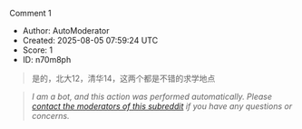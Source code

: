Comment 1

- Author: AutoModerator
- Created: 2025-08-05 07:59:24 UTC
- Score: 1
- ID: n70m8ph

> 是的，北大12，清华14，这两个都是不错的求学地点

> *I am a bot, and this action was performed automatically. Please [contact the moderators of this subreddit](/message/compose/?to=/r/iwanttorun) if you have any questions or concerns.*
